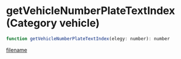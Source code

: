 # getVehicleNumberPlateTextIndex (Category vehicle)

```js
function getVehicleNumberPlateTextIndex(elegy: number): number
```

[filename](getVehicleNumberPlateTextIndex_m.md ':include')